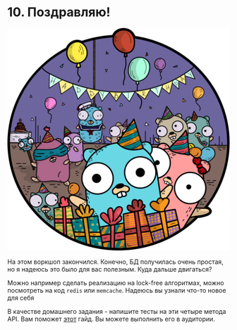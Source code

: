# 10. Поздравляю!
![](https://raw.githubusercontent.com/ashleymcnamara/gophers/master/7TH_BIRTHDAY.png)

На этом воркшоп закончился. Конечно, БД получилась очень простая, но я надеюсь это было для вас полезным.
Куда дальше двигаться?

Можно например сделать реализацию на lock-free алгоритмах, можно посмотреть на код `redis` или `memcache`.
Надеюсь вы узнали что-то новое для себя

В качестве домашнего задания - напишите тесты на эти четыре метода API. Вам поможет [этот](https://echo.labstack.com/guide/testing) гайд. Вы можете выполнить его в аудитории.
